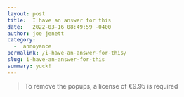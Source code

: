 ```yaml
---
layout: post
title:  I have an answer for this
date:   2022-03-16 08:49:59 -0400
author: joe jenett
category:
  -  annoyance
permalink: /i-have-an-answer-for-this/
slug: i-have-an-answer-for-this
summary: yuck!
---
```

<blockquote><p>To remove the popups, a license of €9.95 is required</p></blockquote>


<a href="https://brid.gy/publish/twitter"></a>
<data class="p-bridgy-omit-link" value="false"></data>